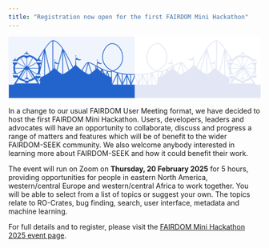 ```yaml
---
title: "Registration now open for the first FAIRDOM Mini Hackathon"
---
```


![Fairground image](/images/news/fairground-bluegrey-wide.png)

In a change to our usual FAIRDOM User Meeting format, we have decided to host the first FAIRDOM Mini Hackathon. Users, developers, leaders and advocates will have an opportunity to collaborate, discuss and progress a range of matters and features which will be of benefit to the wider FAIRDOM-SEEK community. We also welcome anybody interested in learning more about FAIRDOM-SEEK and how it could benefit their work.

The event will run on Zoom on **Thursday, 20 February 2025** for 5 hours, providing opportunities for people in eastern North America, western/central Europe and western/central Africa to work together. 
You will be able to select from a list of topics or suggest your own. The topics relate to RO-Crates, bug finding, search, user interface, metadata and machine learning.

For full details and to register, please visit the [FAIRDOM Mini Hackathon 2025 event page](/events/2025-02-20-FAIRDOM-mini-hackathon-online).
